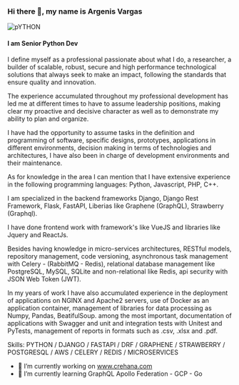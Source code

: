 ### Hi there 👋, my name is Argenis Vargas

![pYTHON](https://user-images.githubusercontent.com/33646049/199755303-5b520780-7da8-4a93-83d0-1136d302ccc1.png)

#### I am Senior Python Dev
I define myself as a professional passionate about what I do, a researcher, a builder of scalable, robust, secure and high performance technological solutions that always seek to make an impact, following the standards that ensure quality and innovation.

The experience accumulated throughout my professional development has led me at different times to have to assume leadership positions, making clear my proactive and decisive character as well as to demonstrate my ability to plan and organize. 

I have had the opportunity to assume tasks in the definition and programming of software, specific designs, prototypes, applications in different environments, decision making in terms of technologies and architectures, I have also been in charge of development environments and their maintenance. 

As for knowledge in the area I can mention that I have extensive experience in the following programming languages: Python, Javascript, PHP, C++.

I am specialized in the backend frameworks Django, Django Rest Framework, Flask, FastAPI, Liberias like Graphene (GraphQL), Strawberry (Graphql). 

I have done frontend work with framework's like VueJS and libraries like Jquery and ReactJs.

Besides having knowledge in micro-services architectures, RESTful models, repository management, code versioning, asynchronous task management with Celery - (RabbitMQ - Redis), relational database management like PostgreSQL, MySQL, SQLite and non-relational like Redis, api security with JSON Web Token (JWT).

In my years of work I have also accumulated experience in the deployment of applications on NGINX and Apache2 servers, use of Docker as an application container, management of libraries for data processing as Numpy, Pandas, BeatifulSoup. among the most important, documentation of applications with Swagger and unit and integration tests with Unitest and PyTests, management of reports in formats such as .csv, .xlsx and .pdf.

Skills: PYTHON / DJANGO / FASTAPI / DRF / GRAPHENE / STRAWBERRY / POSTGRESQL / AWS / CELERY / REDIS / MICROSERVICES

- 🔭 I’m currently working on www.crehana.com 
- 🌱 I’m currently learning GraphQL Apollo Federation - GCP - Go 




